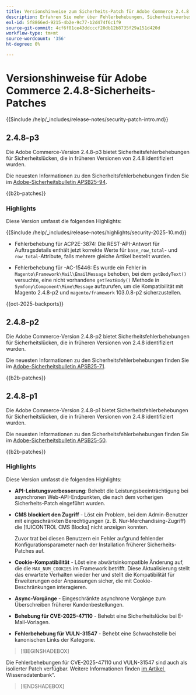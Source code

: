 ```yaml
---
title: Versionshinweise zum Sicherheits-Patch für Adobe Commerce 2.4.8
description: Erfahren Sie mehr über Fehlerbehebungen, Sicherheitsverbesserungen und andere sicherheitsbezogene Updates in den Sicherheits-Patch-Versionen für Adobe Commerce 2.4.7.
exl-id: 5f8866ed-9215-4b2e-9c77-b2d474f6c1f9
source-git-commit: 4cf6f81ce43ddcccf20db12b8735f29a151d420d
workflow-type: tm+mt
source-wordcount: '356'
ht-degree: 0%

---
```


# Versionshinweise für Adobe Commerce 2.4.8-Sicherheits-Patches

{{$include /help/_includes/release-notes/security-patch-intro.md}}

## 2.4.8-p3

Die Adobe Commerce-Version 2.4.8-p3 bietet Sicherheitsfehlerbehebungen für Sicherheitslücken, die in früheren Versionen von 2.4.8 identifiziert wurden.

Die neuesten Informationen zu den Sicherheitsfehlerbehebungen finden Sie im [Adobe-Sicherheitsbulletin APSB25-94](https://helpx.adobe.com/de/security/products/magento/apsb25-94.html).

{{b2b-patches}}

### Highlights

Diese Version umfasst die folgenden Highlights:

{{$include /help/_includes/release-notes/highlights/security-2025-10.md}}

* Fehlerbehebung für ACP2E-3874: Die REST-API-Antwort für Auftragsdetails enthält jetzt korrekte Werte für `base_row_total`- und `row_total`-Attribute, falls mehrere gleiche Artikel bestellt wurden.

* Fehlerbehebung für -AC-15446: Es wurde ein Fehler in `Magento\Framework\Mail\EmailMessage` behoben, bei dem `getBodyText()` versuchte, eine nicht vorhandene `getTextBody()` Methode in `Symfony\Component\Mime\Message` aufzurufen, um die Kompatibilität mit Magento 2.4.8-p2 und `magento/framework` 103.0.8-p2 sicherzustellen.

{{oct-2025-backports}}

## 2.4.8-p2

Die Adobe Commerce-Version 2.4.8-p2 bietet Sicherheitsfehlerbehebungen für Sicherheitslücken, die in früheren Versionen von 2.4.8 identifiziert wurden.

Die neuesten Informationen zu den Sicherheitsfehlerbehebungen finden Sie im [Adobe-Sicherheitsbulletin APSB25-71](https://helpx.adobe.com/de/security/products/magento/apsb25-71.html).

{{b2b-patches}}

## 2.4.8-p1

Die Adobe Commerce-Version 2.4.8-p1 bietet Sicherheitsfehlerbehebungen für Sicherheitslücken, die in früheren Versionen von 2.4.8 identifiziert wurden.

Die neuesten Informationen zu den Sicherheitsfehlerbehebungen finden Sie im [Adobe-Sicherheitsbulletin APSB25-50](https://helpx.adobe.com/de/security/products/magento/apsb25-50.html).

{{b2b-patches}}

### Highlights

Diese Version umfasst die folgenden Highlights:

* **API-Leistungsverbesserung**: Behebt die Leistungsbeeinträchtigung bei asynchronen Web-API-Endpunkten, die nach dem vorherigen Sicherheits-Patch eingeführt wurden.<!-- AC-14078 -->

* **CMS blockiert den Zugriff** - Löst ein Problem, bei dem Admin-Benutzer mit eingeschränkten Berechtigungen (z. B. Nur-Merchandising-Zugriff) die [!UICONTROL CMS Blocks] nicht anzeigen konnten.

  Zuvor trat bei diesen Benutzern ein Fehler aufgrund fehlender Konfigurationsparameter nach der Installation früherer Sicherheits-Patches auf.<!-- AC-14087 -->

* **Cookie-Kompatibilität** - Löst eine abwärtsinkompatible Änderung auf, die die `MAX_NUM_COOKIES` im Framework betrifft. Diese Aktualisierung stellt das erwartete Verhalten wieder her und stellt die Kompatibilität für Erweiterungen oder Anpassungen sicher, die mit Cookie-Beschränkungen interagieren.<!-- AC-14475 -->

* **Async-Vorgänge** - Eingeschränkte asynchrone Vorgänge zum Überschreiben früherer Kundenbestellungen.<!-- AC-13917 -->

* **Behebung für CVE-2025-47110** - Behebt eine Sicherheitslücke bei E-Mail-Vorlagen.<!-- AC-14695 -->

* **Fehlerbehebung für VULN-31547** - Behebt eine Schwachstelle bei kanonischen Links der Kategorie.<!-- AC-14713 -->

>[!BEGINSHADEBOX]

Die Fehlerbehebungen für CVE-2025-47110 und VULN-31547 sind auch als isolierter Patch verfügbar. Weitere Informationen finden [&#x200B; im Artikel &#x200B;](https://experienceleague.adobe.com/de/docs/commerce-knowledge-base/kb/troubleshooting/known-issues-patches-attached/security-update-available-for-adobe-commerce-apsb25-50)Wissensdatenbank“.

>[!ENDSHADEBOX]

<!-- Last updated from includes: 2025-10-22 11:16:25 -->
